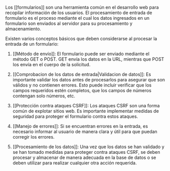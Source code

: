 Los [[formularios]] son una herramienta común en el desarrollo web para recopilar información de los usuarios. El procesamiento de entrada de formulario es el proceso mediante el cual los datos ingresados en un formulario son enviados al servidor para su procesamiento y almacenamiento.

Existen varios conceptos básicos que deben considerarse al procesar la entrada de un formulario:

1.  [[Método de envío]]: El formulario puede ser enviado mediante el método GET o POST. GET envía los datos en la URL, mientras que POST los envía en el cuerpo de la solicitud.
    
2.  [[Comprobacion de los datos de entrada|Validacion de datos]]: Es importante validar los datos antes de procesarlos para asegurar que son válidos y no contienen errores. Esto puede incluir verificar que los campos requeridos estén completos, que los campos de números contengan solo números, etc.
    
3.  [[Protección contra ataques CSRF]]: Los ataques CSRF son una forma común de explotar sitios web. Es importante implementar medidas de seguridad para proteger el formulario contra estos ataques.
    
4.  [[Manejo de errores]]: Si se encuentran errores en la entrada, es necesario informar al usuario de manera clara y útil para que puedan corregir los errores.
    
5.  [[Procesamiento de los datos]]: Una vez que los datos se han validado y se han tomado medidas para proteger contra ataques CSRF, se deben procesar y almacenar de manera adecuada en la base de datos o se deben utilizar para realizar cualquier otra acción requerida.
